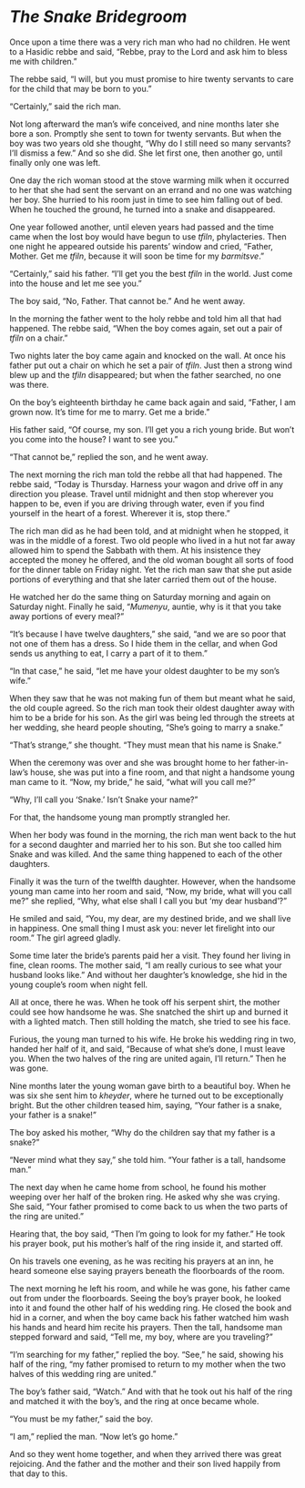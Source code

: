 # ***The Snake Bridegroom***



Once upon a time there was a very rich man who had no children. He went to a Hasidic rebbe and said, “Rebbe, pray to the Lord and ask him to bless me with children.”

The rebbe said, “I will, but you must promise to hire twenty servants to care for the child that may be born to you.”

“Certainly,” said the rich man.

Not long afterward the man’s wife conceived, and nine months later she bore a son. Promptly she sent to town for twenty servants. But when the boy was two years old she thought, “Why do I still need so many servants? I’ll dismiss a few.” And so she did. She let first one, then another go, until finally only one was left.

One day the rich woman stood at the stove warming milk when it occurred to her that she had sent the servant on an errand and no one was watching her boy. She hurried to his room just in time to see him falling out of bed. When he touched the ground, he turned into a snake and disappeared.

One year followed another, until eleven years had passed and the time came when the lost boy would have begun to use *tfiln*, phylacteries. Then one night he appeared outside his parents’ window and cried, “Father, Mother. Get me *tfiln*, because it will soon be time for my *barmitsve*.”

“Certainly,” said his father. “I’ll get you the best *tfiln* in the world. Just come into the house and let me see you.”

The boy said, “No, Father. That cannot be.” And he went away.

In the morning the father went to the holy rebbe and told him all that had happened. The rebbe said, “When the boy comes again, set out a pair of *tfiln* on a chair.”

Two nights later the boy came again and knocked on the wall. At once his father put out a chair on which he set a pair of *tfiln*. Just then a strong wind blew up and the *tfiln* disappeared; but when the father searched, no one was there.

On the boy’s eighteenth birthday he came back again and said, “Father, I am grown now. It’s time for me to marry. Get me a bride.”

His father said, “Of course, my son. I’ll get you a rich young bride. But won’t you come into the house? I want to see you.”

“That cannot be,” replied the son, and he went away.

The next morning the rich man told the rebbe all that had happened. The rebbe said, “Today is Thursday. Harness your wagon and drive off in any direction you please. Travel until midnight and then stop wherever you happen to be, even if you are driving through water, even if you find yourself in the heart of a forest. Wherever it is, stop there.”

The rich man did as he had been told, and at midnight when he stopped, it was in the middle of a forest. Two old people who lived in a hut not far away allowed him to spend the Sabbath with them. At his insistence they accepted the money he offered, and the old woman bought all sorts of food for the dinner table on Friday night. Yet the rich man saw that she put aside portions of everything and that she later carried them out of the house.

He watched her do the same thing on Saturday morning and again on Saturday night. Finally he said, “*Mumenyu*, auntie, why is it that you take away portions of every meal?”

“It’s because I have twelve daughters,” she said, “and we are so poor that not one of them has a dress. So I hide them in the cellar, and when God sends us anything to eat, I carry a part of it to them.”

“In that case,” he said, “let me have your oldest daughter to be my son’s wife.”

When they saw that he was not making fun of them but meant what he said, the old couple agreed. So the rich man took their oldest daughter away with him to be a bride for his son. As the girl was being led through the streets at her wedding, she heard people shouting, “She’s going to marry a snake.”

“That’s strange,” she thought. “They must mean that his name is Snake.”

When the ceremony was over and she was brought home to her father-in-law’s house, she was put into a fine room, and that night a handsome young man came to it. “Now, my bride,” he said, “what will you call me?”



“Why, I’ll call you ‘Snake.’ Isn’t Snake your name?”

For that, the handsome young man promptly strangled her.

When her body was found in the morning, the rich man went back to the hut for a second daughter and married her to his son. But she too called him Snake and was killed. And the same thing happened to each of the other daughters.

Finally it was the turn of the twelfth daughter. However, when the handsome young man came into her room and said, “Now, my bride, what will you call me?” she replied, “Why, what else shall I call you but ‘my dear husband’?”

He smiled and said, “You, my dear, are my destined bride, and we shall live in happiness. One small thing I must ask you: never let firelight into our room.” The girl agreed gladly.

Some time later the bride’s parents paid her a visit. They found her living in fine, clean rooms. The mother said, “I am really curious to see what your husband looks like.” And without her daughter’s knowledge, she hid in the young couple’s room when night fell.

All at once, there he was. When he took off his serpent shirt, the mother could see how handsome he was. She snatched the shirt up and burned it with a lighted match. Then still holding the match, she tried to see his face.

Furious, the young man turned to his wife. He broke his wedding ring in two, handed her half of it, and said, “Because of what she’s done, I must leave you. When the two halves of the ring are united again, I’ll return.” Then he was gone.

Nine months later the young woman gave birth to a beautiful boy. When he was six she sent him to *kheyder*, where he turned out to be exceptionally bright. But the other children teased him, saying, “Your father is a snake, your father is a snake!”

The boy asked his mother, “Why do the children say that my father is a snake?”

“Never mind what they say,” she told him. “Your father is a tall, handsome man.”

The next day when he came home from school, he found his mother weeping over her half of the broken ring. He asked why she was crying. She said, “Your father promised to come back to us when the two parts of the ring are united.”

Hearing that, the boy said, “Then I’m going to look for my father.” He took his prayer book, put his mother’s half of the ring inside it, and started off.

On his travels one evening, as he was reciting his prayers at an inn, he heard someone else saying prayers beneath the floorboards of the room.

The next morning he left his room, and while he was gone, his father came out from under the floorboards. Seeing the boy’s prayer book, he looked into it and found the other half of his wedding ring. He closed the book and hid in a corner, and when the boy came back his father watched him wash his hands and heard him recite his prayers. Then the tall, handsome man stepped forward and said, “Tell me, my boy, where are you traveling?”

“I’m searching for my father,” replied the boy. “See,” he said, showing his half of the ring, “my father promised to return to my mother when the two halves of this wedding ring are united.”

The boy’s father said, “Watch.” And with that he took out his half of the ring and matched it with the boy’s, and the ring at once became whole.

“You must be my father,” said the boy.

“I am,” replied the man. “Now let’s go home.”

And so they went home together, and when they arrived there was great rejoicing. And the father and the mother and their son lived happily from that day to this.